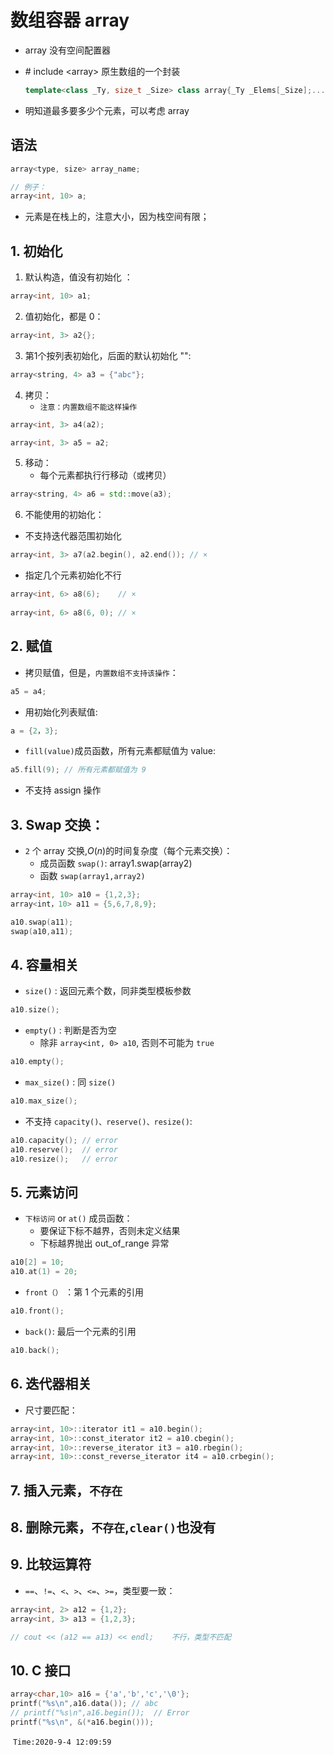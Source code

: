 # 数组容器 array

- array 没有空间配置器

- \# include \<array\> 原生数组的一个封装

  ```c++
  template<class _Ty, size_t _Size> class array{_Ty _Elems[_Size];...}
  ```

- 明知道最多要多少个元素，可以考虑 array

## 语法

```c++
array<type, size> array_name;

// 例子：
array<int, 10> a;
```

- 元素是在栈上的，注意大小，因为栈空间有限；

## 1. 初始化

1. 默认构造，值没有初始化 ：

```C++
array<int, 10> a1;
```

2. 值初始化，都是 0：

```c++
array<int, 3> a2{};
```

3. 第1个按列表初始化，后面的默认初始化 "":

```c++
array<string, 4> a3 = {"abc"};
```

4. 拷贝：
   - `注意：内置数组不能这样操作`

```c++
array<int, 3> a4(a2);

array<int, 3> a5 = a2;
```

5. 移动：
   - 每个元素都执行行移动（或拷贝）

```c++
array<string, 4> a6 = std::move(a3);
```

6. 不能使用的初始化：

- 不支持迭代器范围初始化

```c++
array<int, 3> a7(a2.begin(), a2.end()); // ×
```

- 指定几个元素初始化不行

```c++
array<int, 6> a8(6);	// ×
    
array<int, 6> a8(6, 0); // ×
```



## 2. 赋值

- 拷贝赋值，但是，`内置数组不支持该操作`：

```c++
a5 = a4;
```

- 用初始化列表赋值:

```c++
a = {2，3};
```

- `fill(value)`成员函数，所有元素都赋值为 value:

```c++
a5.fill(9);	// 所有元素都赋值为 9
```

- 不支持 assign 操作

## 3. Swap 交换：

- `2` 个 array 交换,$O(n)$的时间复杂度（每个元素交换）：
  - 成员函数 `swap()`: array1.swap(array2)
  - 函数 `swap(array1,array2)`

```c++
array<int, 10> a10 = {1,2,3};
array<int，10> a11 = {5,6,7,8,9};

a10.swap(a11);
swap(a10,a11);
```

## 4. 容量相关

- `size()` : 返回元素个数，同非类型模板参数

```c++
a10.size();
```

- `empty()` : 判断是否为空
  - 除非 `array<int, 0> a10`, 否则不可能为 `true`

```C++
a10.empty();
```

- `max_size()` : 同 `size()`

```c++
a10.max_size();
```

- 不支持 `capacity()、reserve()、resize()`:

```c++
a10.capacity(); // error
a10.reserve();	// error
a10.resize();	// error
```

## 5. 元素访问

- `下标访问` or `at()` 成员函数：
  - 要保证下标不越界，否则未定义结果
  - 下标越界抛出 out_of_range 异常

```c++
a10[2] = 10;
a10.at(1) = 20;
```

- `front（）` ：第 1 个元素的引用

```c++
a10.front();
```

- `back()`: 最后一个元素的引用

```c++
a10.back();
```

## 6. 迭代器相关

- 尺寸要匹配：

```c++
array<int, 10>::iterator it1 = a10.begin();
array<int, 10>::const_iterator it2 = a10.cbegin();
array<int, 10>::reverse_iterator it3 = a10.rbegin();
array<int, 10>::const_reverse_iterator it4 = a10.crbegin();
```

## 7. 插入元素，`不存在`

## 8. 删除元素，`不存在`,`clear()`也没有

## 9. 比较运算符

- `==`、`!=`、`<`、`>`、`<=`、`>=`，类型要一致：

```c++
array<int, 2> a12 = {1,2};
array<int, 3> a13 = {1,2,3};

// cout << (a12 == a13) << endl;	不行，类型不匹配
```

## 10. C 接口

```c++
array<char,10> a16 = {'a','b','c','\0'};
printf("%s\n",a16.data()); // abc
// printf("%s\n",a16.begin());	// Error
printf("%s\n", &(*a16.begin()));
```











​												`Time:2020-9-4 12:09:59`